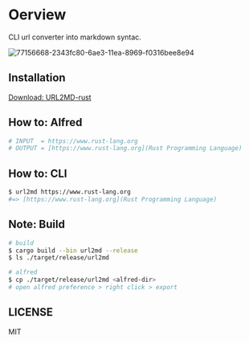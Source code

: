 # Oerview

CLI url converter into markdown syntac.

![77156668-2343fc80-6ae3-11ea-8969-f0316bee8e94](https://user-images.githubusercontent.com/26793088/137627563-d28838ef-d35e-44dc-aefd-b111828c69ad.gif)

## Installation

[Download: URL2MD-rust](https://github.com/snamiki1212/alfred-url2md-rust/releases/download/v1.0.0/URL2MD-rust.alfredworkflow)

## How to: Alfred

```zsh
# INPUT  = https://www.rust-lang.org
# OUTPUT = [https://www.rust-lang.org](Rust Programming Language)
```

## How to: CLI

```zsh
$ url2md https://www.rust-lang.org
#=> [https://www.rust-lang.org](Rust Programming Language)
```

## Note: Build

```zsh
# build
$ cargo build --bin url2md --release
$ ls ./target/release/url2md

# alfred
$ cp ./target/release/url2md <alfred-dir>
# open alfred preference > right click > export
```

## LICENSE

MIT
